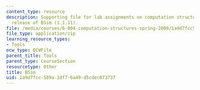 ```yaml
---
content_type: resource
description: Supporting file for lab assignments on computation structures. Latest
  release of BSim (1.1.11).
file: /media/courses/6-004-computation-structures-spring-2009/1a9d7fcc589a1df76a49d5cdec073737_bsim.jar
file_type: application/zip
learning_resource_types:
- Tools
ocw_type: OCWFile
parent_title: Tools
parent_type: CourseSection
resourcetype: Other
title: BSim
uid: 1a9d7fcc-589a-1df7-6a49-d5cdec073737
---
```

